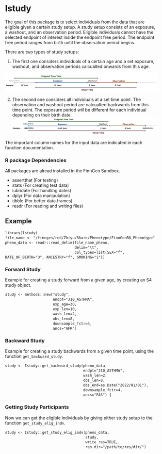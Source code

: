 # Istudy

<!-- badges: start -->
<!-- badges: end -->

The goal of this package is to select individuals from the data that are eligible given a certain study setup. A study setup consists of an exposure, a washout, and an observation period. Eligible individuals cannot have the selected endpoint of interest inside the endpoint free period. The endpoint free period ranges from birth until the observation period begins. 

There are two types of study setups:

1. The first one considers individuals of a certain age and a set exposure, washout, and observation periods calcualted onwards from this age. 

![Study Setup](https://github.com/intervene-EU-H2020/onset_prediction/blob/main/Istudy/man/Study_setup_schema.png)

2. The second one considers all individuals at a set time point. The observation and washout period are calcualted backwards from this time point. The exposure period will be different for each individual depending on their birth date. 
![Study Setup Backwards](https://github.com/intervene-EU-H2020/onset_prediction/blob/main/Istudy/man/Study_Setup_Back_Schema.png)

The important column names for the input data are indicated in each function documentation.

### R package Dependencies
 All packages are alread installed in the FinnGen Sandbox.
 
- assertthat (For testing)
- stats (For creating test data)
- lubridate (For handling dates)
- dplyr (For data manipulation)
- tibble (For better data.frames)
- readr (For reading and writing files)

## Example

```{r example}
library(Istudy)
file_name <- "/finngen/red/Zhiyu/Share/Phenotype/FinnGenR8_Phenotype"
pheno_data <- readr::read_delim(file_name_pheno,
                                delim="\t",
                                col_types=list(SEX="f", DATE_OF_BIRTH="D", ANCESTRY="f", SMOKING="i"))
```
### Forward Study

Example for creating a study forward from a given age, by creating an S4 study object.

```{r example}
study <- methods::new("study",
                      endpt="J10_ASTHMA",
                      exp_age=30,
                      exp_len=10,
                      wash_len=2,
                      obs_len=8,
                      downsample_fctr=4,
                      ancs="AFR")
```
### Backward Study

Example for creating a study backwards from a given time point, using the function `get_backward_study`.

```{r example}
study <- Istudy::get_backward_study(pheno_data,
                                    endpt="J10_ASTHMA",
                                    wash_len=2,
                                    obs_len=8,
                                    obs_end=as.Date("2022/01/01"),
                                    downsample_fctr=4,
                                    ancs="EAS") {
```
### Getting Study Participants

Now we can get the eligible individuals by giving either study setup to the function `get_study_elig_indv`.

```{r example}
study <- Istudy::get_study_elig_indv(pheno_data,
                                     study,
                                     write_res=TRUE,
                                     res_dir="/path/to/res/dir/")
```